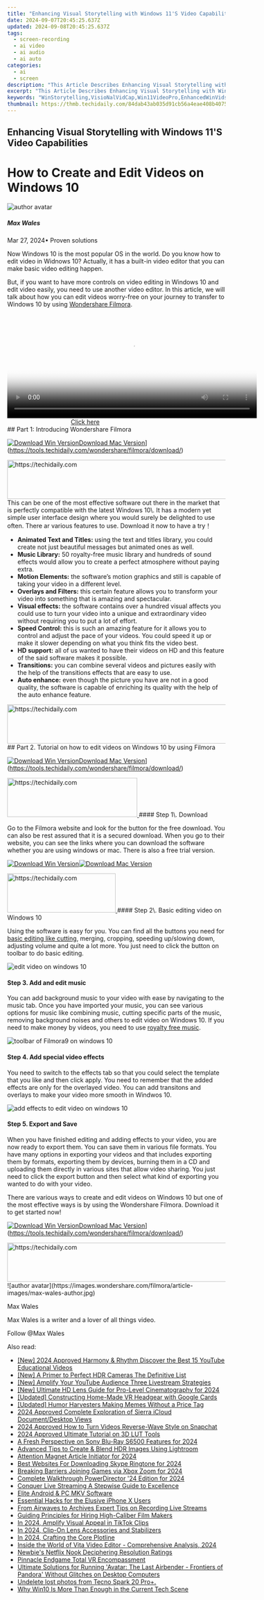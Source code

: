 ```yaml
---
title: "Enhancing Visual Storytelling with Windows 11'S Video Capabilities"
date: 2024-09-07T20:45:25.637Z
updated: 2024-09-08T20:45:25.637Z
tags: 
  - screen-recording
  - ai video
  - ai audio
  - ai auto
categories: 
  - ai
  - screen
description: "This Article Describes Enhancing Visual Storytelling with Windows 11'S Video Capabilities"
excerpt: "This Article Describes Enhancing Visual Storytelling with Windows 11'S Video Capabilities"
keywords: "WinStorytelling,VisioNalVidCap,Win11VideoPro,EnhancedWinVids,StoryTellingWin11,WindowsVisuals,VidEnhancementW11"
thumbnail: https://thmb.techidaily.com/84dab43ab035d91cb56a4eae408b40758af9a9a2b096c95f61afee80ed15090c.jpg
---
```


## Enhancing Visual Storytelling with Windows 11'S Video Capabilities

# How to Create and Edit Videos on Windows 10

![author avatar](https://images.wondershare.com/filmora/article-images/max-wales-author.jpg)

##### Max Wales

 Mar 27, 2024• Proven solutions

Now Windows 10 is the most popular OS in the world. Do you know how to edit video in Widnows 10? Actually, it has a built-in video editor that you can make basic video editing happen.

But, if you want to have more controls on video editing in Windows 10 and edit video easily, you need to use another video editor. In this article, we will talk about how you can edit videos worry-free on your journey to transfer to Windows 10 by using [Wondershare Filmora](https://tools.techidaily.com/wondershare/filmora/download/).

<!-- affiliate ads begin -->
<span id="1982459">
					<video width="576" height="240" style="cursor:pointer"
           poster="//a.impactradius-go.com/display-clicktoplayimage/1982459.png"
           onclick="if(!this.playClicked){this.play();this.setAttribute('controls',true);this.playClicked=true;}">
	   <source src="//a.impactradius-go.com/display-ad/22993-1982459">
	   <img src="//a.impactradius-go.com/display-clicktoplayimage/1982459.png" style="border: none; height: 100%; width: 100%; object-fit: contain">
	</video>
	<div style="width:360px;text-align:center"><a href="javascript:window.open(decodeURIComponent('https%3A%2F%2Fhomestyler.sjv.io%2Fc%2F5597632%2F1982459%2F22993'), '_blank');void(0);">Click here</a></div>
</span>
<img height="0" width="0" src="https://imp.pxf.io/i/5597632/1982459/22993" style="position:absolute;visibility:hidden;" border="0" />
<!-- affiliate ads end -->
## Part 1: Introducing Wondershare Filmora

[![Download Win Version](https://images.wondershare.com/filmora/guide/download-btn-win.jpg)](https://tools.techidaily.com/wondershare/filmora/download/)[Download Mac Version](https://images.wondershare.com/filmora/guide/download-btn-mac.jpg)](https://tools.techidaily.com/wondershare/filmora/download/)

<!-- affiliate ads begin -->
<a href="https://unicoeye.pxf.io/c/5597632/2134495/18498" target="_top" id="2134495">
  <img src="//a.impactradius-go.com/display-ad/18498-2134495" border="0" alt="https://techidaily.com" width="728" height="90"/>
</a>
<img height="0" width="0" src="https://unicoeye.pxf.io/i/5597632/2134495/18498" style="position:absolute;visibility:hidden;" border="0" />
<!-- affiliate ads end -->
This can be one of the most effective software out there in the market that is perfectly compatible with the latest Windows 10\. It has a modern yet simple user interface design where you would surely be delighted to use often. There ar various features to use. Download it now to have a try！

* **Animated Text and Titles:** using the text and titles library, you could create not just beautiful messages but animated ones as well.
* **Music Library:** 50 royalty-free music library and hundreds of sound effects would allow you to create a perfect atmosphere without paying extra.
* **Motion Elements:** the software’s motion graphics and still is capable of taking your video in a different level.
* **Overlays and Filters:** this certain feature allows you to transform your video into something that is amazing and spectacular.
* **Visual effects:** the software contains over a hundred visual affects you could use to turn your video into a unique and extraordinary video without requiring you to put a lot of effort.
* **Speed Control:** this is such an amazing feature for it allows you to control and adjust the pace of your videos. You could speed it up or make it slower depending on what you think fits the video best.
* **HD support:** all of us wanted to have their videos on HD and this feature of the said software makes it possible.
* **Transitions:**  you can combine several videos and pictures easily with the help of the transitions effects that are easy to use.
* **Auto enhance:** even though the picture you have are not in a good quality, the software is capable of enriching its quality with the help of the auto enhance feature.

<!-- affiliate ads begin -->
<a href="https://bluettius.sjv.io/c/5597632/2139115/17108" target="_top" id="2139115">
  <img src="//a.impactradius-go.com/display-ad/17108-2139115" border="0" alt="https://techidaily.com" width="728" height="90"/>
</a>
<img height="0" width="0" src="https://bluettius.sjv.io/i/5597632/2139115/17108" style="position:absolute;visibility:hidden;" border="0" />
<!-- affiliate ads end -->
## Part 2. Tutorial on how to edit videos on Windows 10 by using Filmora

[![Download Win Version](https://images.wondershare.com/filmora/guide/download-btn-win.jpg)](https://tools.techidaily.com/wondershare/filmora/download/)[Download Mac Version](https://images.wondershare.com/filmora/guide/download-btn-mac.jpg)](https://tools.techidaily.com/wondershare/filmora/download/)

<!-- affiliate ads begin -->
<a href="https://aligracehair.sjv.io/c/5597632/2115946/19272" target="_top" id="2115946">
  <img src="//a.impactradius-go.com/display-ad/19272-2115946" border="0" alt="https://techidaily.com" width="300" height="90"/>
</a>
<img height="0" width="0" src="https://aligracehair.sjv.io/i/5597632/2115946/19272" style="position:absolute;visibility:hidden;" border="0" />
<!-- affiliate ads end -->
#### Step 1\.  Download

Go to the Filmora website and look for the button for the free download. You can also be rest assured that it is a secured download. When you go to their website, you can see the links where you can download the software whether you are using windows or mac. There is also a free trial version.

[![Download Win Version](https://images.wondershare.com/filmora/guide/download-btn-win.jpg)](https://tools.techidaily.com/wondershare/filmora/download/)[![Download Mac Version](https://images.wondershare.com/filmora/guide/download-btn-mac.jpg)](https://tools.techidaily.com/wondershare/filmora/download/)

<!-- affiliate ads begin -->
<a href="https://aligracehair.sjv.io/c/5597632/2115930/19272" target="_top" id="2115930">
  <img src="//a.impactradius-go.com/display-ad/19272-2115930" border="0" alt="https://techidaily.com" width="250" height="90"/>
</a>
<img height="0" width="0" src="https://aligracehair.sjv.io/i/5597632/2115930/19272" style="position:absolute;visibility:hidden;" border="0" />
<!-- affiliate ads end -->
#### Step 2\.  Basic editing video on Windows 10

Using the software is easy for you. You can find all the buttons you need for [basic editing like cutting](https://tools.techidaily.com/wondershare/filmora/download/), merging, cropping, speeding up/slowing down, adjusting volume and quite a lot more. You just need to click the button on toolbar to do basic editing.

![edit video on windows 10](https://images.wondershare.com/filmora/article-images/filmora9-split.jpg)

#### Step 3\.  Add and edit music

You can add background music to your video with ease by navigating to the music tab. Once you have imported your music, you can see various options for music like combining music, cutting specific parts of the music, removing background noises and others to edit video on Windows 10\. If you need to make money by videos, you need to use [royalty free music](https://www.bensound.com/royalty-free-music).

![toolbar of Filmora9 on windows 10](https://images.wondershare.com/filmora/article-images/filmora9-audio-library.jpg)

#### Step 4\.  Add special video effects

You need to switch to the effects tab so that you could select the template that you like and then click apply. You need to remember that the added effects are only for the overlayed video. You can add transitons and overlays to make your video more smooth in Windwos 10.

![add effects to edit video on windows 10](https://images.wondershare.com/filmora/article-images/add-effects-in-filmora9.jpg)

#### Step 5\.  Export and Save

When you have finished editing and adding effects to your video, you are now ready to export them. You can save them in various file formats. You have many options in exporting your videos and that includes exporting them by formats, exporting them by devices, burning them in a CD and uploading them directly in various sites that allow video sharing. You just need to click the export button and then select what kind of exporting you wanted to do with your video.

There are various ways to create and edit videos on Windows 10 but one of the most effective ways is by using the Wondershare Filmora. Download it to get started now!

[![Download Win Version](https://images.wondershare.com/filmora/guide/download-btn-win.jpg)](https://tools.techidaily.com/wondershare/filmora/download/)[Download Mac Version](https://images.wondershare.com/filmora/guide/download-btn-mac.jpg)](https://tools.techidaily.com/wondershare/filmora/download/)

<!-- affiliate ads begin -->
<a href="https://unicoeye.pxf.io/c/5597632/2121331/18498" target="_top" id="2121331">
  <img src="//a.impactradius-go.com/display-ad/18498-2121331" border="0" alt="https://techidaily.com" width="728" height="90"/>
</a>
<img height="0" width="0" src="https://unicoeye.pxf.io/i/5597632/2121331/18498" style="position:absolute;visibility:hidden;" border="0" />
<!-- affiliate ads end -->
![author avatar](https://images.wondershare.com/filmora/article-images/max-wales-author.jpg)

Max Wales

Max Wales is a writer and a lover of all things video.

Follow @Max Wales

<span class="atpl-alsoreadstyle">Also read:</span>
<div><ul>
<li><a href="https://eaxpv-info.techidaily.com/new-2024-approved-harmony-and-rhythm-discover-the-best-15-youtube-educational-videos/"><u>[New] 2024 Approved  Harmony & Rhythm  Discover the Best 15 YouTube Educational Videos</u></a></li>
<li><a href="https://extra-hints.techidaily.com/new-a-primer-to-perfect-hdr-cameras-the-definitive-list/"><u>[New] A Primer to Perfect HDR Cameras  The Definitive List</u></a></li>
<li><a href="https://extra-hints.techidaily.com/new-amplify-your-youtube-audience-three-livestream-strategies/"><u>[New] Amplify Your YouTube Audience  Three Livestream Strategies</u></a></li>
<li><a href="https://fox-helps.techidaily.com/new-ultimate-hd-lens-guide-for-pro-level-cinematography-for-2024/"><u>[New] Ultimate HD Lens Guide for Pro-Level Cinematography for 2024</u></a></li>
<li><a href="https://extra-hints.techidaily.com/updated-constructing-home-made-vr-headgear-with-google-cards/"><u>[Updated] Constructing Home-Made VR Headgear with Google Cards</u></a></li>
<li><a href="https://some-techniques.techidaily.com/updated-humor-harvesters-making-memes-without-a-price-tag/"><u>[Updated] Humor Harvesters  Making Memes Without a Price Tag</u></a></li>
<li><a href="https://extra-hints.techidaily.com/2024-approved-complete-exploration-of-sierra-icloud-documentdesktop-views/"><u>2024 Approved  Complete Exploration of Sierra iCloud Document/Desktop Views</u></a></li>
<li><a href="https://snapchat-videos.techidaily.com/2024-approved-how-to-turn-videos-reverse-wave-style-on-snapchat/"><u>2024 Approved  How to Turn Videos Reverse-Wave Style on Snapchat</u></a></li>
<li><a href="https://fox-http.techidaily.com/2024-approved-ultimate-tutorial-on-3d-lut-tools/"><u>2024 Approved  Ultimate Tutorial on 3D LUT Tools</u></a></li>
<li><a href="https://extra-hints.techidaily.com/a-fresh-perspective-on-sony-blu-ray-s6500-features-for-2024/"><u>A Fresh Perspective on Sony Blu-Ray S6500 Features for 2024</u></a></li>
<li><a href="https://extra-hints.techidaily.com/advanced-tips-to-create-and-blend-hdr-images-using-lightroom/"><u>Advanced Tips to Create & Blend HDR Images Using Lightroom</u></a></li>
<li><a href="https://extra-hints.techidaily.com/attention-magnet-article-initiator-for-2024/"><u>Attention Magnet  Article Initiator for 2024</u></a></li>
<li><a href="https://extra-hints.techidaily.com/best-websites-for-downloading-skype-ringtone-for-2024/"><u>Best Websites For Downloading Skype Ringtone for 2024</u></a></li>
<li><a href="https://extra-hints.techidaily.com/breaking-barriers-joining-games-via-xbox-zoom-for-2024/"><u>Breaking Barriers  Joining Games via Xbox Zoom for 2024</u></a></li>
<li><a href="https://extra-hints.techidaily.com/complete-walkthrough-powerdirector-24-edition-for-2024/"><u>Complete Walkthrough  PowerDirector '24 Edition for 2024</u></a></li>
<li><a href="https://extra-hints.techidaily.com/conquer-live-streaming-a-stepwise-guide-to-excellence/"><u>Conquer Live Streaming  A Stepwise Guide to Excellence</u></a></li>
<li><a href="https://extra-lessons.techidaily.com/elite-android-and-pc-mkv-software/"><u>Elite Android & PC MKV Software</u></a></li>
<li><a href="https://extra-hints.techidaily.com/essential-hacks-for-the-elusive-iphone-x-users/"><u>Essential Hacks for the Elusive iPhone X Users</u></a></li>
<li><a href="https://extra-hints.techidaily.com/from-airwaves-to-archives-expert-tips-on-recording-live-streams/"><u>From Airwaves to Archives  Expert Tips on Recording Live Streams</u></a></li>
<li><a href="https://extra-hints.techidaily.com/guiding-principles-for-hiring-high-caliber-film-makers/"><u>Guiding Principles for Hiring High-Caliber Film Makers</u></a></li>
<li><a href="https://extra-hints.techidaily.com/in-2024-amplify-visual-appeal-in-tiktok-clips/"><u>In 2024, Amplify Visual Appeal in TikTok Clips</u></a></li>
<li><a href="https://extra-hints.techidaily.com/in-2024-clip-on-lens-accessories-and-stabilizers/"><u>In 2024, Clip-On Lens Accessories and Stabilizers</u></a></li>
<li><a href="https://extra-hints.techidaily.com/in-2024-crafting-the-core-plotline/"><u>In 2024, Crafting the Core Plotline</u></a></li>
<li><a href="https://extra-resources.techidaily.com/inside-the-world-of-vita-video-editor-comprehensive-analysis-2024/"><u>Inside the World of Vita Video Editor - Comprehensive Analysis, 2024</u></a></li>
<li><a href="https://extra-hints.techidaily.com/newbies-netflix-nook-deciphering-resolution-ratings/"><u>Newbie's Netflix Nook  Deciphering Resolution Ratings</u></a></li>
<li><a href="https://extra-hints.techidaily.com/pinnacle-endgame-total-vr-encompassment/"><u>Pinnacle Endgame  Total VR Encompassment</u></a></li>
<li><a href="https://win-answers.techidaily.com/ultimate-solutions-for-running-avatar-the-last-airbender-frontiers-of-pandora-without-glitches-on-desktop-computers/"><u>Ultimate Solutions for Running 'Avatar: The Last Airbender - Frontiers of Pandora' Without Glitches on Desktop Computers</u></a></li>
<li><a href="https://techidaily.com/undelete-lost-photos-from-tecno-spark-20-proplus-by-fonelab-android-recover-photos/"><u>Undelete lost photos from Tecno Spark 20 Pro+.</u></a></li>
<li><a href="https://win11.techidaily.com/why-win10-is-more-than-enough-in-the-current-tech-scene/"><u>Why Win10 Is More Than Enough in the Current Tech Scene</u></a></li>
</ul></div>

<ins class="adsbygoogle"
      style="display:block"
      data-ad-client="ca-pub-7571918770474297"
      data-ad-slot="8358498916"
      data-ad-format="auto"
      data-full-width-responsive="true"></ins>